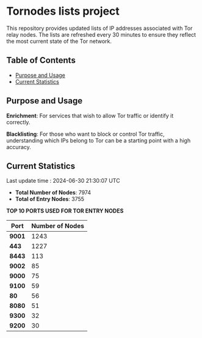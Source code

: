 # Tornodes lists project

This repository provides updated lists of IP addresses associated with Tor relay nodes. The lists are refreshed every 30 minutes to ensure they reflect the most current state of the Tor network.

## Table of Contents

- [Purpose and Usage](#purpose-and-usage)
- [Current Statistics](#current-statistics)


## Purpose and Usage

**Enrichment**: For services that wish to allow Tor traffic or identify it correctly.

**Blacklisting**: For those who want to block or control Tor traffic, understanding which IPs belong to Tor can be a starting point with a high accuracy.

## Current Statistics

Last update time : 2024-06-30 21:30:07 UTC

- **Total Number of Nodes**: 7974
- **Total of Entry Nodes**: 3755

**TOP 10 PORTS USED FOR TOR ENTRY NODES**

| **Port** | **Number of Nodes** |
|------|-----------------|
| **9001**   | 1243  |
| **443**   | 1227  |
| **8443**   | 113  |
| **9002**   | 85  |
| **9000**   | 75  |
| **9100**   | 59  |
| **80**   | 56  |
| **8080**   | 51  |
| **9300**   | 32  |
| **9200**   | 30  |

